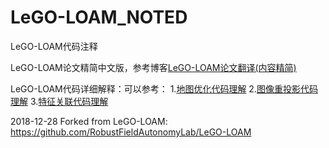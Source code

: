 # LeGO-LOAM_NOTED

 LeGO-LOAM代码注释

LeGO-LOAM论文精简中文版，参考博客[LeGO-LOAM论文翻译(内容精简)](https://wykxwyc.github.io/2019/04/26/LeGO-LOAM-Paper-Traslation-and-Summary/)

LeGO-LOAM代码详细解释：可以参考： 
1.[地图优化代码理解](https://wykxwyc.github.io/2019/01/21/LeGO-LOAM-code-review-mapOptmization/) 
2.[图像重投影代码理解](https://wykxwyc.github.io/2019/01/23/LeGO-LOAM-code-review-imageProjection/) 
3.[特征关联代码理解](https://wykxwyc.github.io/2019/01/24/LeGO-LOAM-code-review-featureAssociation/) 

2018-12-28 Forked from LeGO-LOAM: https://github.com/RobustFieldAutonomyLab/LeGO-LOAM


